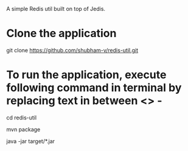 A simple Redis util built on top of Jedis.


# Clone the application

git clone https://github.com/shubham-v/redis-util.git



# To run the application, execute following command in terminal by replacing text in between <> -


cd redis-util

mvn package

java -jar target/*.jar